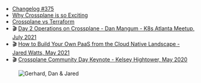 - [Changelog #375](https://changelog.com/podcast/375)
- [Why Crossplane is so Exciting](https://blog.crossplane.io/why-crossplane-is-so-exciting/)
- [Crossplane vs Terraform](https://blog.crossplane.io/crossplane-vs-terraform/)
- 🎬 [Day 2 Operations on Crossplane - Dan Mangum - K8s Atlanta Meetup, July 2021](https://youtu.be/-qobGMh-RlU?t=1160)
- 🎬 [How to Build Your Own PaaS from the Cloud Native Landscape - Jared Watts, May 2021](https://www.youtube.com/watch?v=38rSsVYhK-w&list=PLj6h78yzYM2OFWBatWHbWgyoLNmCyAqJ0&index=13)
- 🎬 [Crossplane Community Day Keynote - Kelsey Hightower, May 2020](https://www.youtube.com/watch?v=UffM5Gr1m-0)

<figure class="richtext-figure richtext-figure--full">
  <img src="https://changelog-assets.s3.amazonaws.com/shipit/shipit-15--dan-jared.jpg" alt="Gerhard, Dan & Jared">
</figure>
